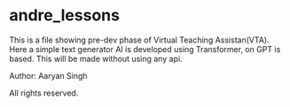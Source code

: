 # andre_lessons
This is a file showing pre-dev phase of Virtual Teaching Assistan(VTA). Here a simple text generator AI is developed using Transformer, on GPT is based.
This will be made without using any api. 

Author: Aaryan Singh

All rights reserved. 
